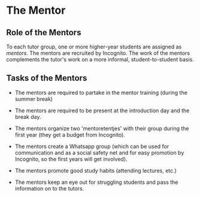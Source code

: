 # The Mentor

## Role of the Mentors

To each tutor group, one or more higher-year students are assigned as
*mentors*. The mentors are recruited by Incognito. The work of the
mentors complements the tutor's work on a more informal,
student-to-student basis.

## Tasks of the Mentors

-   The mentors are required to partake in the mentor training (during
    the summer break)

-   The mentors are required to be present at the introduction day and
    the break day.

-   The mentors organize two 'mentoretentjes' with their group during
    the first year (they get a budget from Incognito).

-   The mentors create a Whatsapp group (which can be used for
    communication and as a social safety net and for easy promotion by
    Incognito, so the first years will get involved).

-   The mentors promote good study habits (attending lectures, etc.)

-   The mentors keep an eye out for struggling students and pass the
    information on to the tutors.
